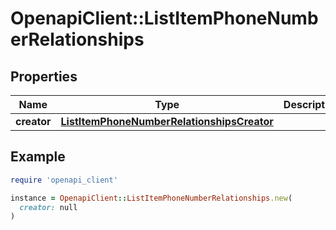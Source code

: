# OpenapiClient::ListItemPhoneNumberRelationships

## Properties

| Name | Type | Description | Notes |
| ---- | ---- | ----------- | ----- |
| **creator** | [**ListItemPhoneNumberRelationshipsCreator**](ListItemPhoneNumberRelationshipsCreator.md) |  | [optional] |

## Example

```ruby
require 'openapi_client'

instance = OpenapiClient::ListItemPhoneNumberRelationships.new(
  creator: null
)
```

